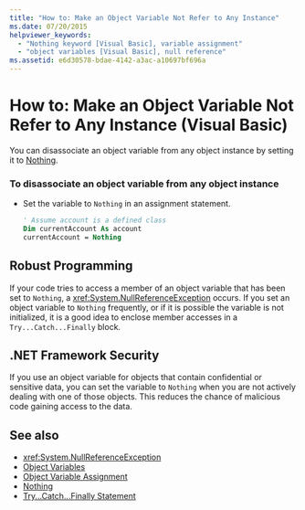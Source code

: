 ```yaml
---
title: "How to: Make an Object Variable Not Refer to Any Instance"
ms.date: 07/20/2015
helpviewer_keywords: 
  - "Nothing keyword [Visual Basic], variable assignment"
  - "object variables [Visual Basic], null reference"
ms.assetid: e6d30578-bdae-4142-a3ac-a10697bf696a
---
```

# How to: Make an Object Variable Not Refer to Any Instance (Visual Basic)
You can disassociate an object variable from any object instance by setting it to [Nothing](../../../language-reference/nothing.md).  
  
### To disassociate an object variable from any object instance  
  
- Set the variable to `Nothing` in an assignment statement.  
  
    ```vb  
    ' Assume account is a defined class  
    Dim currentAccount As account  
    currentAccount = Nothing  
    ```  
  
## Robust Programming  
 If your code tries to access a member of an object variable that has been set to `Nothing`, a <xref:System.NullReferenceException> occurs. If you set an object variable to `Nothing` frequently, or if it is possible the variable is not initialized, it is a good idea to enclose member accesses in a `Try...Catch...Finally` block.  
  
## .NET Framework Security  
 If you use an object variable for objects that contain confidential or sensitive data, you can set the variable to `Nothing` when you are not actively dealing with one of those objects. This reduces the chance of malicious code gaining access to the data.  
  
## See also

- <xref:System.NullReferenceException>
- [Object Variables](object-variables.md)
- [Object Variable Assignment](object-variable-assignment.md)
- [Nothing](../../../language-reference/nothing.md)
- [Try...Catch...Finally Statement](../../../language-reference/statements/try-catch-finally-statement.md)
